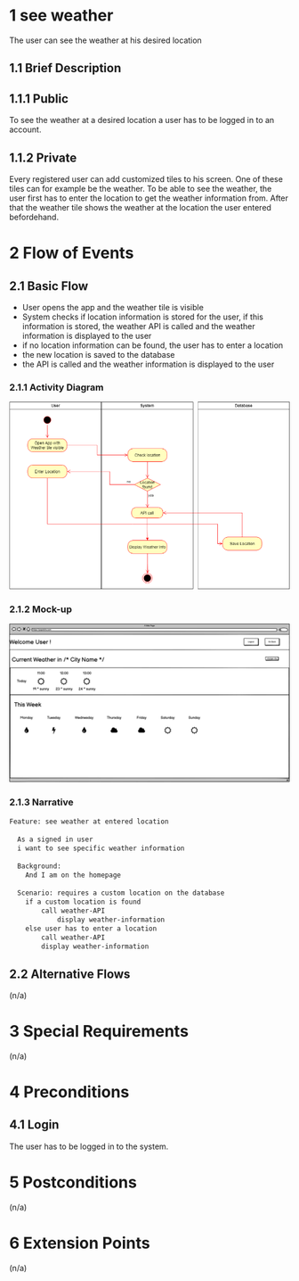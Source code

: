 # 1 see weather

The user can see the weather at his desired location

## 1.1 Brief Description

## 1.1.1 Public

To see the weather at a desired location a user has to be logged in to an account.

## 1.1.2 Private

Every registered user can add customized tiles to his screen. One of these tiles can for example be the weather. To be able to see the weather, the user first has to enter the location to get the weather information from. After that the weather tile shows the weather at the location the user entered befordehand.

# 2 Flow of Events

## 2.1 Basic Flow

- User opens the app and the weather tile is visible
- System checks if location information is stored for the user, if this information is stored, the weather API is called and the weather information is displayed to the user
- if no location information can be found, the user has to enter a location
- the new location is saved to the database
- the API is called and the weather information is displayed to the user

### 2.1.1 Activity Diagram

![Organization Application Activity Diagram](../activityDiagram/ActivityDiagram-DisplayWeatherInfo.drawio.png)

### 2.1.2 Mock-up

![Mockup See Weather](https://github.com/papatohu/docs/blob/main/mockups/SeeWeather.png)

<!--
![Create Operation Form Wireframe](../Pictures/Wireframes/CreateOperation.png)
-->

### 2.1.3 Narrative

```gherkin
Feature: see weather at entered location

  As a signed in user
  i want to see specific weather information

  Background:
    And I am on the homepage

  Scenario: requires a custom location on the database
    if a custom location is found
        call weather-API
            display weather-information
    else user has to enter a location
        call weather-API
        display weather-information
```

## 2.2 Alternative Flows

(n/a)

# 3 Special Requirements

(n/a)

# 4 Preconditions

## 4.1 Login

The user has to be logged in to the system.

# 5 Postconditions

(n/a)

# 6 Extension Points

(n/a)
